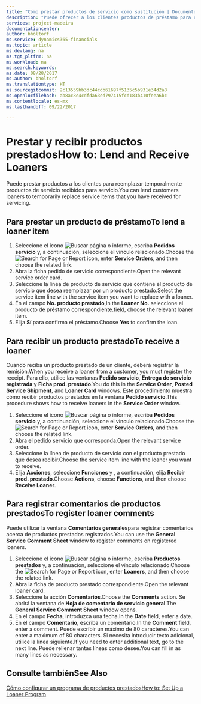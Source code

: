 ```yaml
---
title: "Cómo prestar productos de servicio como sustitución | Documentos de Microsoft"
description: "Puede ofrecer a los clientes productos de préstamo para reemplazar temporalmente productos de servicio recibidos para servicio."
services: project-madeira
documentationcenter: 
author: bholtorf
ms.service: dynamics365-financials
ms.topic: article
ms.devlang: na
ms.tgt_pltfrm: na
ms.workload: na
ms.search.keywords: 
ms.date: 08/28/2017
ms.author: bholtorf
ms.translationtype: HT
ms.sourcegitcommit: 2c13559bb3dc44cdb61697f5135c5b931e34d2a8
ms.openlocfilehash: ab8ac8e4cdfda63ed797415fcd183b410feea6bc
ms.contentlocale: es-mx
ms.lasthandoff: 09/22/2017

---
```

# <a name="how-to-lend-and-receive-loaners"></a><span data-ttu-id="ac2b4-103">Prestar y recibir productos prestados</span><span class="sxs-lookup"><span data-stu-id="ac2b4-103">How to: Lend and Receive Loaners</span></span>
<span data-ttu-id="ac2b4-104">Puede prestar productos a los clientes para reemplazar temporalmente productos de servicio recibidos para servicio.</span><span class="sxs-lookup"><span data-stu-id="ac2b4-104">You can lend customers loaners to temporarily replace service items that you have received for servicing.</span></span>  
  
## <a name="to-lend-a-loaner-item"></a><span data-ttu-id="ac2b4-105">Para prestar un producto de préstamo</span><span class="sxs-lookup"><span data-stu-id="ac2b4-105">To lend a loaner item</span></span>    
1. <span data-ttu-id="ac2b4-106">Seleccione el icono ![Buscar página o informe](media/ui-search/search_small.png "icono Buscar página o informe"), escriba **Pedidos servicio** y, a continuación, seleccione el vínculo relacionado.</span><span class="sxs-lookup"><span data-stu-id="ac2b4-106">Choose the ![Search for Page or Report](media/ui-search/search_small.png "Search for Page or Report icon") icon, enter **Service Orders**, and then choose the related link.</span></span>  
2. <span data-ttu-id="ac2b4-107">Abra la ficha pedido de servicio correspondiente.</span><span class="sxs-lookup"><span data-stu-id="ac2b4-107">Open the relevant service order card.</span></span>  
3. <span data-ttu-id="ac2b4-108">Seleccione la línea de producto de servicio que contiene el producto de servicio que desea reemplazar por un producto prestado.</span><span class="sxs-lookup"><span data-stu-id="ac2b4-108">Select the service item line with the service item you want to replace with a loaner.</span></span>  
4. <span data-ttu-id="ac2b4-109">En el campo **No. producto prestado**,</span><span class="sxs-lookup"><span data-stu-id="ac2b4-109">In the **Loaner No.**</span></span> <span data-ttu-id="ac2b4-110">seleccione el producto de préstamo correspondiente.</span><span class="sxs-lookup"><span data-stu-id="ac2b4-110">field, choose the relevant loaner item.</span></span>  
5. <span data-ttu-id="ac2b4-111">Elija **Sí** para confirma el préstamo.</span><span class="sxs-lookup"><span data-stu-id="ac2b4-111">Choose **Yes** to confirm the loan.</span></span>  

## <a name="to-receive-a-loaner"></a><span data-ttu-id="ac2b4-112">Para recibir un producto prestado</span><span class="sxs-lookup"><span data-stu-id="ac2b4-112">To receive a loaner</span></span>  
<span data-ttu-id="ac2b4-113">Cuando reciba un producto prestado de un cliente, deberá registrar la remisión.</span><span class="sxs-lookup"><span data-stu-id="ac2b4-113">When you receive a loaner from a customer, you must register the receipt.</span></span> <span data-ttu-id="ac2b4-114">Para ello, utilice las ventanas **Pedido servicio**, **Entrega de servicio registrada** y **Ficha prod. prestado**.</span><span class="sxs-lookup"><span data-stu-id="ac2b4-114">You do this in the **Service Order**, **Posted Service Shipment**, and **Loaner Card** windows.</span></span> <span data-ttu-id="ac2b4-115">Este procedimiento muestra cómo recibir productos prestados en la ventana **Pedido servicio**.</span><span class="sxs-lookup"><span data-stu-id="ac2b4-115">This procedure shows how to receive loaners in the **Service Order** window.</span></span>  
  
1. <span data-ttu-id="ac2b4-116">Seleccione el icono ![Buscar página o informe](media/ui-search/search_small.png "icono Buscar página o informe"), escriba **Pedidos servicio** y, a continuación, seleccione el vínculo relacionado.</span><span class="sxs-lookup"><span data-stu-id="ac2b4-116">Choose the ![Search for Page or Report](media/ui-search/search_small.png "Search for Page or Report icon") icon, enter **Service Orders**, and then choose the related link.</span></span>  
2. <span data-ttu-id="ac2b4-117">Abra el pedido servicio que corresponda.</span><span class="sxs-lookup"><span data-stu-id="ac2b4-117">Open the relevant service order.</span></span>  
3. <span data-ttu-id="ac2b4-118">Seleccione la línea de producto de servicio con el producto prestado que desea recibir.</span><span class="sxs-lookup"><span data-stu-id="ac2b4-118">Choose the service item line with the loaner you want to receive.</span></span>  
4. <span data-ttu-id="ac2b4-119">Elija **Acciones**, seleccione **Funciones** y , a continuación, elija **Recibir prod. prestado**.</span><span class="sxs-lookup"><span data-stu-id="ac2b4-119">Choose **Actions**, choose **Functions**, and then choose **Receive Loaner**.</span></span>  

## <a name="to-register-loaner-comments"></a><span data-ttu-id="ac2b4-120">Para registrar comentarios de productos prestados</span><span class="sxs-lookup"><span data-stu-id="ac2b4-120">To register loaner comments</span></span>  
<span data-ttu-id="ac2b4-121">Puede utilizar la ventana **Comentarios generales**para registrar comentarios acerca de productos prestados registrados.</span><span class="sxs-lookup"><span data-stu-id="ac2b4-121">You can use the **General Service Comment Sheet** window to register comments on registered loaners.</span></span>  
  
1. <span data-ttu-id="ac2b4-122">Seleccione el icono ![Buscar página o informe](media/ui-search/search_small.png "icono Buscar página o informe"), escriba **Productos prestados** y, a continuación, seleccione el vínculo relacionado.</span><span class="sxs-lookup"><span data-stu-id="ac2b4-122">Choose the ![Search for Page or Report](media/ui-search/search_small.png "Search for Page or Report icon") icon, enter **Loaners**, and then choose the related link.</span></span>  
2. <span data-ttu-id="ac2b4-123">Abra la ficha de producto prestado correspondiente.</span><span class="sxs-lookup"><span data-stu-id="ac2b4-123">Open the relevant loaner card.</span></span>  
3. <span data-ttu-id="ac2b4-124">Seleccione la acción **Comentarios**.</span><span class="sxs-lookup"><span data-stu-id="ac2b4-124">Choose the **Comments** action.</span></span> <span data-ttu-id="ac2b4-125">Se abrirá la ventana de **Hoja de comentario de servicio general**.</span><span class="sxs-lookup"><span data-stu-id="ac2b4-125">The **General Service Comment Sheet** window opens.</span></span>  
4. <span data-ttu-id="ac2b4-126">En el campo **Fecha**, introduzca una fecha.</span><span class="sxs-lookup"><span data-stu-id="ac2b4-126">In the **Date** field, enter a date.</span></span>  
5. <span data-ttu-id="ac2b4-127">En el campo **Comentario**, escriba un comentario.</span><span class="sxs-lookup"><span data-stu-id="ac2b4-127">In the **Comment** field, enter a comment.</span></span> <span data-ttu-id="ac2b4-128">Puede escribir un máximo de 80 caracteres.</span><span class="sxs-lookup"><span data-stu-id="ac2b4-128">You can enter a maximum of 80 characters.</span></span> <span data-ttu-id="ac2b4-129">Si necesita introducir texto adicional, utilice la línea siguiente.</span><span class="sxs-lookup"><span data-stu-id="ac2b4-129">If you need to enter additional text, go to the next line.</span></span> <span data-ttu-id="ac2b4-130">Puede rellenar tantas líneas como desee.</span><span class="sxs-lookup"><span data-stu-id="ac2b4-130">You can fill in as many lines as necessary.</span></span>  
  
## <a name="see-also"></a><span data-ttu-id="ac2b4-131">Consulte también</span><span class="sxs-lookup"><span data-stu-id="ac2b4-131">See Also</span></span>  
[<span data-ttu-id="ac2b4-132">Cómo configurar un programa de productos prestados</span><span class="sxs-lookup"><span data-stu-id="ac2b4-132">How to: Set Up a Loaner Program</span></span>](service-how-setup-loaner-program.md)   

